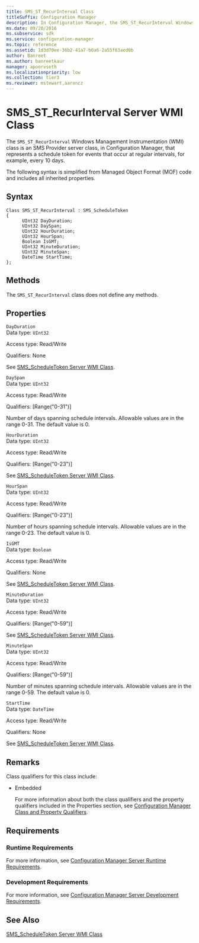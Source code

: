 ```yaml
---
title: SMS_ST_RecurInterval Class
titleSuffix: Configuration Manager
description: In Configuration Manager, the SMS_ST_RecurInterval Windows Management Instrumentation class is an SMS Provider server class that represents a schedule token for events that occur at regular intervals, such as every 10 days.
ms.date: 09/20/2016
ms.subservice: sdk
ms.service: configuration-manager
ms.topic: reference
ms.assetid: 1d3d70ee-36b2-41a7-b0a6-2a55f63aed0b
author: Banreet
ms.author: banreetkaur
manager: apoorvseth
ms.localizationpriority: low
ms.collection: tier3
ms.reviewer: mstewart,aaroncz 
---
```

# SMS_ST_RecurInterval Server WMI Class
The `SMS_ST_RecurInterval` Windows Management Instrumentation (WMI) class is an SMS Provider server class, in Configuration Manager, that represents a schedule token for events that occur at regular intervals, for example, every 10 days.  

 The following syntax is simplified from Managed Object Format (MOF) code and includes all inherited properties.  

## Syntax  

```  
Class SMS_ST_RecurInterval : SMS_ScheduleToken  
{  
      UInt32 DayDuration;  
      UInt32 DaySpan;  
      UInt32 HourDuration;  
      UInt32 HourSpan;  
      Boolean IsGMT;  
      UInt32 MinuteDuration;  
      UInt32 MinuteSpan;  
      DateTime StartTime;  
};  
```  

## Methods  
 The `SMS_ST_RecurInterval` class does not define any methods.  

## Properties  
 `DayDuration`  
 Data type: `UInt32`  

 Access type: Read/Write  

 Qualifiers: None  

 See [SMS_ScheduleToken Server WMI Class](../../../../../develop/reference/core/servers/configure/sms_scheduletoken-server-wmi-class.md).  

 `DaySpan`  
 Data type: `UInt32`  

 Access type: Read/Write  

 Qualifiers: [Range("0-31")]  

 Number of days spanning schedule intervals. Allowable values are in the range 0-31. The default value is 0.  

 `HourDuration`  
 Data type: `UInt32`  

 Access type: Read/Write  

 Qualifiers: [Range("0-23")]  

 See [SMS_ScheduleToken Server WMI Class](../../../../../develop/reference/core/servers/configure/sms_scheduletoken-server-wmi-class.md).  

 `HourSpan`  
 Data type: `UInt32`  

 Access type: Read/Write  

 Qualifiers: [Range("0-23")]  

 Number of hours spanning schedule intervals. Allowable values are in the range 0-23. The default value is 0.  

 `IsGMT`  
 Data type: `Boolean`  

 Access type: Read/Write  

 Qualifiers: None  

 See [SMS_ScheduleToken Server WMI Class](../../../../../develop/reference/core/servers/configure/sms_scheduletoken-server-wmi-class.md).  

 `MinuteDuration`  
 Data type: `UInt32`  

 Access type: Read/Write  

 Qualifiers: [Range("0-59")]  

 See [SMS_ScheduleToken Server WMI Class](../../../../../develop/reference/core/servers/configure/sms_scheduletoken-server-wmi-class.md).  

 `MinuteSpan`  
 Data type: `UInt32`  

 Access type: Read/Write  

 Qualifiers: [Range("0-59")]  

 Number of minutes spanning schedule intervals. Allowable values are in the range 0-59. The default value is 0.  

 `StartTime`  
 Data type: `DateTime`  

 Access type: Read/Write  

 Qualifiers: None  

 See [SMS_ScheduleToken Server WMI Class](../../../../../develop/reference/core/servers/configure/sms_scheduletoken-server-wmi-class.md).  

## Remarks  
 Class qualifiers for this class include:  

- Embedded  

  For more information about both the class qualifiers and the property qualifiers included in the Properties section, see [Configuration Manager Class and Property Qualifiers](../../../../../develop/reference/misc/class-and-property-qualifiers.md).  

## Requirements  

### Runtime Requirements  
 For more information, see [Configuration Manager Server Runtime Requirements](../../../../../develop/core/reqs/server-runtime-requirements.md).  

### Development Requirements  
 For more information, see [Configuration Manager Server Development Requirements](../../../../../develop/core/reqs/server-development-requirements.md).  

## See Also  
 [SMS_ScheduleToken Server WMI Class](../../../../../develop/reference/core/servers/configure/sms_scheduletoken-server-wmi-class.md)
